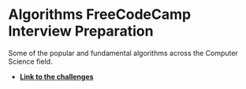 # Algorithms FreeCodeCamp Interview Preparation
Some of the popular and fundamental algorithms across the Computer Science field.
 
 * [__Link to the challenges__](https://www.freecodecamp.org/learn/coding-interview-prep/algorithms/ "Link to the challenges")
 
